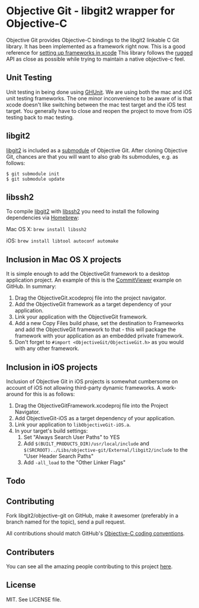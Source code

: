 # Objective Git - libgit2 wrapper for Objective-C
Objective Git provides Objective-C bindings to the libgit2 linkable C Git library.
It has been implemented as a framework right now. This is a good reference for
[setting up frameworks in xcode][setup]
This library follows the [rugged] API as close
as possible while trying to maintain a native objective-c feel.

[setup]: http://atastypixel.com/blog/creating-applications-in-xcode-using-frameworks
[rugged]: https://github.com/libgit2/rugged

## Unit Testing
Unit testing in being done using [GHUnit][ghunit].
We are using both the mac and iOS unit testing frameworks. The one minor
inconvenience to be aware of is that xcode doesn't like switching between
the mac test target and the iOS test target. You generally have to close
and reopen the project to move from iOS testing back to mac testing.

[ghunit]: https://github.com/gabriel/gh-unit

## libgit2
[libgit2] is included as a [submodule] of Objective Git. After cloning Objective Git,
chances are that you will want to also grab its submodules, e.g. as follows:

    $ git submodule init
    $ git submodule update

[libgit2]: https://github.com/libgit2/libgit2
[submodule]: http://book.git-scm.com/5_submodules.html

## libssh2

To compile [libgit2] with [libssh2] you need to install the following dependencies via [Homebrew]:

Mac OS X: `brew install libssh2`

iOS: `brew install libtool autoconf automake`

[libssh2]: http://www.libssh2.org/
[Homebrew]: http://brew.sh/

## Inclusion in Mac OS X projects

It is simple enough to add the ObjectiveGit framework to a desktop application project. An example of this is the [CommitViewer] example on GitHub. In summary:

1. Drag the ObjectiveGit.xcodeproj file into the project navigator.
1. Add the ObjectiveGit framework as a target dependency of your application.
1. Link your application with the ObjectiveGit framework.
1. Add a new Copy Files build phase, set the destination to Frameworks and add the ObjectiveGit framework to that - this will package the framework with your application as an embedded private framework.
1. Don't forget to `#import <ObjectiveGit/ObjectiveGit.h>` as you would with any other framework.

[CommitViewer]: https://github.com/Abizern/CommitViewer

## Inclusion in iOS projects

Inclusion of Objective Git in iOS projects is somewhat cumbersome on account of iOS
not allowing third-party dynamic frameworks. A work-around for this is as follows:

1. Drag the ObjectiveGitFramework.xcodeproj file into the Project Navigator.
1. Add ObjectiveGit-iOS as a target dependency of your application.
1. Link your application to `libObjectiveGit-iOS.a`.
1. In your target's build settings:
    1. Set "Always Search User Paths" to YES
    1. Add `$(BUILT_PRODUCTS_DIR)/usr/local/include` and
       `$(SRCROOT)../Libs/objective-git/External/libgit2/include` to the "User Header
       Search Paths"
    1. Add `-all_load` to the "Other Linker Flags"

## Todo

## Contributing
Fork libgit2/objective-git on GitHub, make it awesomer (preferably in a branch named
for the topic), send a pull request.

All contributions should match GitHub's [Objective-C coding conventions](https://github.com/github/objective-c-conventions).

## Contributers
You can see all the amazing people contributing to this project
[here](https://github.com/libgit2/objective-git/contributors).

## License
MIT. See LICENSE file.

